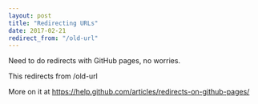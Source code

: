 ```yaml
---
layout: post
title: "Redirecting URLs"
date: 2017-02-21
redirect_from: "/old-url"
---
```


Need to do redirects with GitHub pages, no worries. 

This redirects from /old-url

More on it at https://help.github.com/articles/redirects-on-github-pages/
